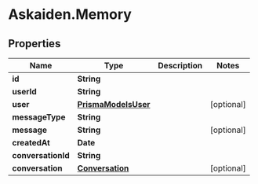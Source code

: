 # Askaiden.Memory

## Properties
Name | Type | Description | Notes
------------ | ------------- | ------------- | -------------
**id** | **String** |  | 
**userId** | **String** |  | 
**user** | [**PrismaModelsUser**](PrismaModelsUser.md) |  | [optional] 
**messageType** | **String** |  | 
**message** | **String** |  | [optional] 
**createdAt** | **Date** |  | 
**conversationId** | **String** |  | 
**conversation** | [**Conversation**](Conversation.md) |  | [optional] 
